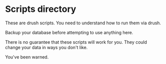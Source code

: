 # Scripts directory

These are drush scripts.  You need to understand how to run them via drush.

Backup your database before attempting to use anything here.  

There is no guarantee that these scripts will work for you.  They could change 
your data in ways you don't like.  

You've been warned.